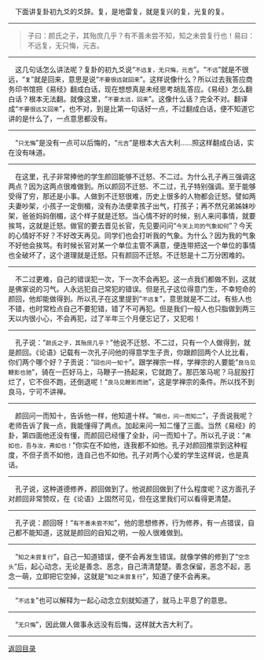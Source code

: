 &emsp;下面讲复卦初九爻的爻辞。复，是地雷复，就是复兴的复，光复的复。
___
> 子曰：颜氏之子，其殆庶几乎？有不善未尝不知，知之未尝复行也！易曰：不远复，无只悔，元吉。
___
&emsp;这几句话怎么讲法呢？复卦的初九爻说“``不远复，无只悔，元吉``”。“``不远``”就是不很远，“``复``”就是回来，意思是说“``不要很远就回来``”。这样说像什么？所以过去我答应商务印书馆把《易经》翻成白话，现在想想真是未经思考胡乱答应。《易经》怎么翻白话？根本无法翻。就像这里，“``不要太远，回来``”。这像什么话？完全不对。翻译成“``不要很远又回来``”，也不对，到是比第一句话好一点，不过翻成白话，便不知道它讲的是什么了，一点意思都没有。
___
&emsp;“``只无悔``”是没有一点可以后悔的，“``元吉``”是根本大吉大利……照这样翻成白话，实在没有味道。
___
&emsp;在这里，孔子非常捧他的学生颜回能够不迁怒、不二过。为什么孔子再三强调这两点？因为这两点很难做到。所以颜回不迁怒、不二过，孔子特别强调。至于能够受得了穷，那还是小事。人做到不迁怒很难，历史上很多的人物都会迁怒。譬如两夫妻吵架，小孩子一定倒楣，没有办法便拿孩子出气，打孩子；再不然兄弟姊妹吵架，爸爸妈妈倒楣，这个样子就是迁怒。当心情不好的时候，别人来问事情，就要挨骂，这就是迁怒。做官的要去晋见长官，先见要问问“``今天上司的气象如何``”？今天的心情好不好？不好改天再见。同学们也会打听我的气象。为什么？因为我的气象不好他会挨骂。有时候长官对某一个单位主管不满意，便连带把这一个单位的事情也全破坏了，这个道理就是迁怒。只有颜回不迁怒。不迁怒是十二万分困难的。
___
&emsp;不二过更难，自己的错误犯一次，下一次不会再犯。这一点我们都做不到，这就是佛家说的习气。人永远犯自己常犯的错误。但是孔子这位得意门生，不幸短命的颜回，他却能做得到。所以孔子在这里提到“``不远复``”，意思就是不二过。有些人也不错，也时常检点自己不要犯错，错了不可再犯。但是我们一般人也只脂做到两三天以内很小心，不会再犯，过了半年三个月便忘记了，又犯啦！
___
&emsp;孔子说：“``颜氏之子，其殆庶几乎？``”他说不迁怒、不二过，只有一个人做得到，就是颜回。《论语》记载有一次孔子问他的得意学生子贡，你跟颜回两个人比比看，你们两个哪个好？子贡说：“``回也问一知十``”。跟学禅宗一样，学禅宗的人要能“``良马见鞭影也驰``”，骑在一匹好马上，马鞭子一扬起来，它就跑了。那匹笨马呢？马屁股打烂了，它不但不跑，还倒退呢！“``良马见鞭影而驰``”，这是学禅宗的条件。所以找不到良马，宁可不讲禅。
___
&emsp;颜回问一而知十，告诉他一样，他知道十样。“``赐也，问一而知二``”，子贡说我呢？老师告诉了我一点，我能懂得了两点。加起来问一知二懂了三面。当然《易经》的卦，第四面他还没有懂，而颜回已经懂了全卦，问一而知十了。所以孔子说：“``弗如也，吾与汝，弗如也！``”你实在不如他，连我都不如他。孔子对颜回推崇到这种程度，不但子贡不如他，连自己也不如他。孔子对两个心爱的学生这样说，也是真话。
___
&emsp;孔子说，这种道德修养，颜回做到了。他说颜回做到了什么程度呢？这方面孔子对颜回非常赞叹，在《论语》上固然可见，但在这里我们可以看得更清楚。
___
&emsp;孔子说：颜回呀！“``有不善未尝不知``”，他的思想修养，行为修养，有一点错误，自己都不能知道，这就是颜回的自知之明，一般人很难做到。
___
&emsp;“``知之未尝复行``”，自己一知道错误，便不会再发生错误。就像学佛的修到了“``空念头``”后，起心动念，无论是善念、恶念，自己清清楚楚。善念保留，恶念不起，恶念一萌，立即把它空掉，这就是“``知之未尝复行``”，知道了便不会再来。
___
&emsp;“``不远复``”也可以解释为一起心动念立刻就知道了，就马上平息了的意思。
___
&emsp;“``无只悔``”，因此做人做事永远没有后悔，这样就大吉大利了。
___
[返回目录](../../../master/README.md#目录)
